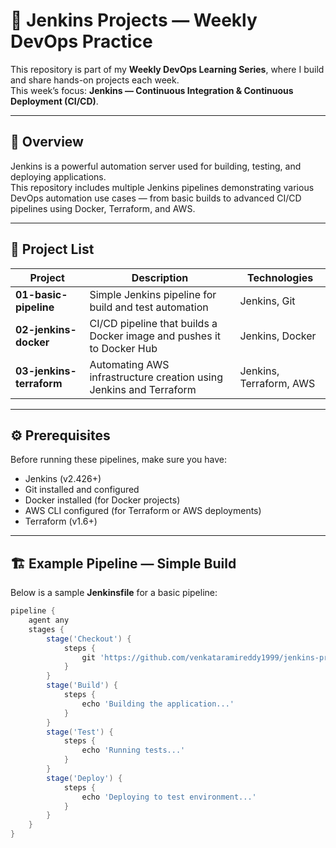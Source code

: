 # 🚀 Jenkins Projects — Weekly DevOps Practice

This repository is part of my **Weekly DevOps Learning Series**, where I build and share hands-on projects each week.  
This week’s focus: **Jenkins — Continuous Integration & Continuous Deployment (CI/CD)**.

---

## 🧩 Overview

Jenkins is a powerful automation server used for building, testing, and deploying applications.  
This repository includes multiple Jenkins pipelines demonstrating various DevOps automation use cases — from basic builds to advanced CI/CD pipelines using Docker, Terraform, and AWS.

---

## 📂 Project List

| Project | Description | Technologies |
|----------|--------------|---------------|
| **01-basic-pipeline** | Simple Jenkins pipeline for build and test automation | Jenkins, Git |
| **02-jenkins-docker** | CI/CD pipeline that builds a Docker image and pushes it to Docker Hub | Jenkins, Docker |
| **03-jenkins-terraform** | Automating AWS infrastructure creation using Jenkins and Terraform | Jenkins, Terraform, AWS |

---

## ⚙️ Prerequisites

Before running these pipelines, make sure you have:
- Jenkins (v2.426+)
- Git installed and configured
- Docker installed (for Docker projects)
- AWS CLI configured (for Terraform or AWS deployments)
- Terraform (v1.6+)

---

## 🏗️ Example Pipeline — Simple Build

Below is a sample **Jenkinsfile** for a basic pipeline:

```groovy
pipeline {
    agent any
    stages {
        stage('Checkout') {
            steps {
                git 'https://github.com/venkataramireddy1999/jenkins-projects.git'
            }
        }
        stage('Build') {
            steps {
                echo 'Building the application...'
            }
        }
        stage('Test') {
            steps {
                echo 'Running tests...'
            }
        }
        stage('Deploy') {
            steps {
                echo 'Deploying to test environment...'
            }
        }
    }
}
